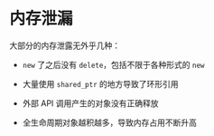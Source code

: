# 内存泄漏

大部分的内存泄露无外乎几种：

- `new` 了之后没有 `delete`，包括不限于各种形式的 `new`

- 大量使用 `shared_ptr` 的地方导致了环形引用

- 外部 API 调用产生的对象没有正确释放

- 全生命周期对象越积越多，导致内存占用不断升高

